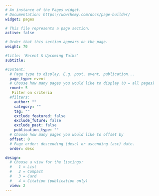 ```yaml
---
# An instance of the Pages widget.
# Documentation: https://wowchemy.com/docs/page-builder/
widget: pages

# This file represents a page section.
active: false

# Order that this section appears on the page.
weight: 70

#title: 'Recent & Upcoming Talks'
subtitle:

#content:
  # Page type to display. E.g. post, event, publication...
  page_type: event
  # Choose how many pages you would like to display (0 = all pages)
  count: 5
   Filter on criteria
  #filters:
    author: ""
    category: ""
    tag: ""
    exclude_featured: false
    exclude_future: false
    exclude_past: false
    publication_type: ""
  # Choose how many pages you would like to offset by
  offset: 0
  # Page order: descending (desc) or ascending (asc) date.
  order: desc

design:
  # Choose a view for the listings:
  #   1 = List
  #   2 = Compact
  #   3 = Card
  #   4 = Citation (publication only)
  view: 2
---
```

